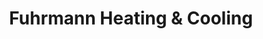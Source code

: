 ---
title: "Fuhrmann Heating & Cooling"
url: /brillion/fuhrmann-heating-and-cooling/
shop: trade
---